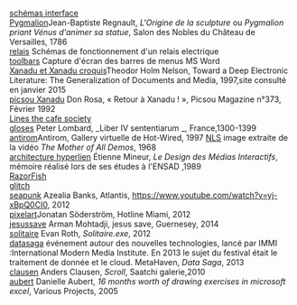 [schémas interface]()  
[Pygmalion](https://en.wikipedia.org/wiki/Pygmalion_(mythology))Jean-Baptiste Regnault, _L'Origine de la sculpture_ ou _Pygmalion priant Vénus d'animer sa statue_, Salon des Nobles du Château de Versailles, 1786  
[relais]() Schémas de fonctionnement d'un relais electrique  
[toolbars]() Capture d'écran des barres de menus MS Word  
[Xanadu et Xanadu croquis](http://xanadu.com/XanaduSpace/xuGzn.htm)Theodor Holm Nelson, Toward a Deep Electronic Literature: The Generalization of Documents and Media, 1997,site consulté en janvier 2015  
[picsou Xanadu]()  Don Rosa, « Retour à Xanadu ! », Picsou Magazine n°373, Février 1992  
[Lines the cafe society](http://lines.thecafesociety.org/lines/tt/)   
[gloses](http://libwww.freelibrary.org/) Peter Lombard, _Liber IV sententiarum _, France,1300-1399  
[antirom](http://www.veen.com/jeff/archives/000903.html)Antirom, Gallery virtuelle de Hot-Wired, 1997
[NLS](https://www.youtube.com/watch?v=yJDv-zdhzMY) image extraite de la vidéo _The Mother of All Demos_, 1968  
[architecture hyperlien]() Étienne Mineur, _Le Design des Médias Interactifs_, mémoire réalisé lors de ses études à l'ENSAD ,1989  
[RazorFish](http://www.businessinsider.com/where-are-they-now-the-kings-of-the-90s-dot-com-bubble-2014-8?op=1&IR=T)  
[glitch](http://abstrakt.vade.info/)   
[seapunk]() Azealia Banks, Atlantis, <https://www.youtube.com/watch?v=yj-xBpQ0CI0>, 2012  
[pixelart]()Jonatan Söderström, Hotline Miami, 2012  
[jesussave]() Arman Mohtadji, jesus save, Guernesey, 2014  
[solitaire](http://www.evan-roth.com/work/solitaire-exe/) Evan Roth, _Solitaire.exe_, 2012  
[datasaga]() événement autour des nouvelles technologies, lancé par IMMI :International Modern Media Institute. En 2013 le sujet du festival était le traitement de donnée et le cloud. MetaHaven, _Data Saga_, 2013  
[clausen](http://www.saatchigallery.com/artists/artpages/anders_clausen_scroll.htm) Anders Clausen, _Scroll_, Saatchi galerie,2010  
[aubert]() Danielle Aubert, _16 months worth of drawing exercises in microsoft excel_, Various Projects, 2005